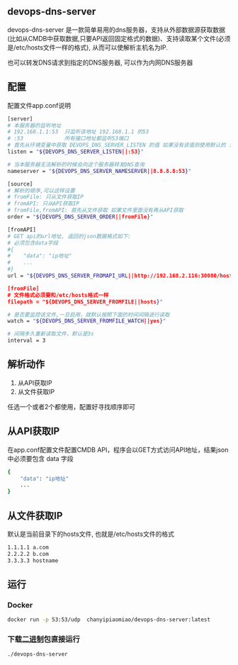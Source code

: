 ## devops-dns-server

devops-dns-server 是一款简单易用的dns服务器，支持从外部数据源获取数据(比如从CMDB中获取数据,只要API返回固定格式的数据)、支持读取某个文件(必须是/etc/hosts文件一样的格式), 从而可以使解析主机名为IP.

也可以转发DNS请求到指定的DNS服务器, 可以作为内网DNS服务器

## 配置

配置文件app.conf说明

```sh
[server]
# 本服务器的监听地址
# 192.168.1.1:53  只监听该地址 192.168.1.1 的53
# :53             所有接口地址都监听53端口
# 首先从环境变量中获取 DEVOPS_DNS_SERVER_LISTEN 的值 如果没有该值则使用默认的 :53
listen = "${DEVOPS_DNS_SERVER_LISTEN||:53}"

# 当本服务器无法解析的时候会向这个服务器转发DNS查询
nameserver = "${DEVOPS_DNS_SERVER_NAMESERVER||8.8.8.8:53}"

[source]
# 解析的顺序,可以这样设置
# fromFile: 只从文件获取IP
# fromAPI: 只从API获取IP
# fromFile,fromAPI: 首先从文件获取 如果文件里面没有再从API获取
order = "${DEVOPS_DNS_SERVER_ORDER||fromFile}"

[fromAPI]
# GET api的url地址, 返回的json数据格式如下:
# 必须包含data字段
#{
#    "data": "ip地址"
#    ...
#}
url = "${DEVOPS_DNS_SERVER_FROMAPI_URL||http://192.168.2.116:30080/host/findIPByName?name=hostname"

[fromFile]
# 文件格式必须要和/etc/hosts格式一样
filepath = "${DEVOPS_DNS_SERVER_FROMFILE||hosts}"

# 是否要监控该文件,一旦启用，就默认按照下面的时间间隔进行读取
watch = "${DEVOPS_DNS_SERVER_FROMFILE_WATCH||yes}"

# 间隔多久重新读取文件，默认是3s
interval = 3
```

## 解析动作

1. 从API获取IP
2. 从文件获取IP

任选一个或者2个都使用，配置好寻找顺序即可

## 从API获取IP

在app.conf配置文件配置CMDB API，程序会以GET方式访问API地址，结果json中必须要包含 data 字段

```bash
{
    "data": "ip地址"
    ...
}
```

## 从文件获取IP


默认是当前目录下的hosts文件, 也就是/etc/hosts文件的格式

```bash
1.1.1.1 a.com
2.2.2.2 b.com
3.3.3.3 hostname
```

## 运行

### Docker

```sh
docker run -p 53:53/udp  chanyipiaomiao/devops-dns-server:latest
```

### 下载[二进制](https://github.com/chanyipiaomiao/devops-dns-server/releases)包直接运行

```bash
./devops-dns-server
```

